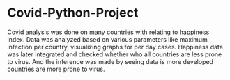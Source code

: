 # Covid-Python-Project
Covid analysis was done on many countries with relating to happiness index. Data was analyzed based on various parameters like maximum infection per country, visualizing graphs for per day cases.
Happiness data was later integrated and checked whether who all countries are less prone to virus. And the inference was made by seeing data is more developed countries are more prone to virus.
